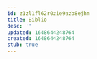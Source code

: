 ```yaml
---
id: z1zl1fl62r0zie9azb8ejhm
title: Biblio
desc: ''
updated: 1648644248764
created: 1648644248764
stub: true
---
```


